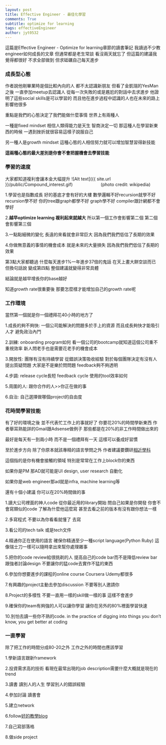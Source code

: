 ```yaml
---
layout: post
title: Effective Engineer - 最佳化學習
comments: True 
subtitle: optimize for learning
tags: effectiveEngineer
author: jyt0532
---
```


這篇是Effective Engineer - Optimize for learning章節的讀書筆記 我讀過不少教engineer如何成長的文章 
但通常都是老生常談 看沒兩天就忘了 但這篇的建議我覺得都很好 不求全部做到 但求砥礪自己每天進步

### 成長型心態

作者說他剛畢業時是個比較內向的人 
都不太認識新朋友 
但看了金凱瑞的YesMan之後
一直參加meetup去認識人 
從每一次失敗的或是尷尬的對話中去求進步 
他證明了這些social skills是可以學習的 
而且他在進步過程中認識的人也在未來的路上影響他很多

重點是我們的心態決定了我們能做什麼事情 
世界上有兩種人 

一種是fixed mindset 相信人類得能力是天生 智商決定一切 那這種人在學習新東西的時候 一遇到挫折就很容易這樣子說服自己 

另一種人是growth mindset 這種心態的人相信努力就可以增加智慧習得新技能 

**這兩種心態的最大差別是你會不會把握機會去學習技能**


### 學習的速度

大家都知道複利會讓本金大幅提升
![Alt text]({{ site.url }}/public/Compound_interest.gif)
&nbsp;&nbsp;&nbsp;&nbsp;&nbsp;&nbsp;&nbsp;&nbsp;&nbsp;&nbsp;&nbsp;&nbsp;&nbsp;&nbsp;&nbsp;&nbsp;&nbsp;&nbsp;&nbsp;&nbsp;&nbsp;&nbsp;(photo credit: wikipedia)

1.學習也是指數成長 好的基底才會有好的大樓 數學邏輯不好recursion就學不好 recursion學不好 你的tree跟graph都學不好 graph學不好 compiler跟計網都不會學好 

2.**越早optimize learning 複利起來就越大** 所以第一個工作會影響第二個 第二個會影響第三個

3.一點點細微的變化 長遠的來看就會非常巨大 因為我們我們低估了長期的效果

4.你做無意義的事情的機會成本 就是未來的大量損失 因為我們我們低估了長期的效果

第3點大家都聽過 什麼每天進步1%一年進步37倍的鬼話 在天上畫大餅空談而已
但換句話說 變成第四點 整個建議就變得非常具體

結論就是越早增長你的base越好

知道growth rate很重要後 那要怎麼樣才能增加自己的growth rate呢

### 工作環境

當然第一個就是你一個禮拜花40小時的地方了

1.成長的夠不夠快: 一個公司能解決的問題多於手上的資源 而且成長夠快才能吸引人才 避免政治內鬥

2.訓練: onboarding program如何 看一個公司的bootcamp就知道這個公司重不重視效率
新人問老手也是需要花老手的機會成本

3.開放性: 團隊有沒有持續學習 從錯誤決策吸收經驗 對於每個團隊決定有沒有人提出質疑問題 大家是不是樂於問問題 feedback夠不夠透明

4.步調: release cycle長短 feedback cycle 使用的tool效率如何

5.周圍的人: 跟你合作的人>>你正在做的事

6.自治: 自己選擇做哪個project的自由度

### 花時間學習技能

有了好的環境之後 並不代表忙工作上的事就好了 你要花20%的時間學新東西 作者舉耳熟能詳的Gmail跟Adsense做例子 那些都是在20%的非工作時間做出來的

最好是每天有一到兩小時 而不是一個禮拜有一天 這樣可以養成好習慣

至於進步方向 除了你原本就該專精的語言學問之外 作者建議要鑽研[相近學科](http://www.effectiveengineer.com/blog/master-adjacent-disciplines)

這個指的是你有機會接觸的領域 特別是常常在工作上block你的東西

如果你是PM 那AD就可能是UI design, user research 自動化

如果你是web engineer那ad就是infra, machine learning等

還有十個小建議 你可以在20%時間做的事

1.讀大公司裡面的神人code 從你最近用的library開始 問自己如果是你開發 你會不會寫類似的code 了解為什麼他這麼寫 甚至去看之前的版本有沒有跟你想法一樣

2.多寫程式 不要以為你看看就懂了 去寫

3.看公司的tech talk 或是tech文件

4.精通你正在使用的語言 確保你精通至少一種script language(Python Ruby) 這像瑞士刀一樣可以隨時拿出來幫你處理雜事

5.把你的code review給很挑剃的人 提高自己的code bar而不是降低review bar 跟強者討論design 不要讓你的猛code去實作不猛的東西

6.參加你想要進步的課程的online course Coursera Udemy都很多

7.有興趣的project主動去參加discussion 不要等別人邀請你

8.Project的多樣性 不要一直用一樣的skill做一樣的事 這樣不會進步

9.確保你的team有夠強的人可以讓你學習 讓你在另外的80%裡面學習快速

10.別怕去讀一些你不熟的code. in the practice of digging into things you don’t know, you get better at coding

### 一直學習

除了把工作的時間分成80-20之外 工作之外的時間也應該學習

1.學新語言跟新framework

2.投資需求高的技術 看現在最常出現的job description需要什麼大概就是現在的trend

3.讀書 讀別人的人生 學習別人的錯誤經驗 

4.參加討論 讀書會

5.建立network

6.follow[好的教學blog](https://www.jyt0532.com/)

7.自己寫部落格

8.做side project

